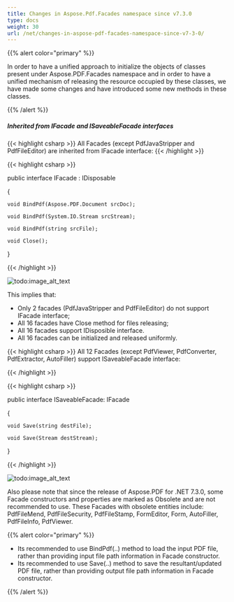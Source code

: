 ```yaml
---
title: Changes in Aspose.Pdf.Facades namespace since v7.3.0
type: docs
weight: 30
url: /net/changes-in-aspose-pdf-facades-namespace-since-v7-3-0/
---
```


{{% alert color="primary" %}} 

In order to have a unified approach to initialize the objects of classes present under Aspose.PDF.Facades namespace and in order to have a unified mechanism of releasing the resource occupied by these classes, we have made some changes and have introduced some new methods in these classes.

{{% /alert %}} 
##### **Inherited from IFacade and ISaveableFacade interfaces**


{{< highlight csharp >}}
All Facades (except PdfJavaStripper and PdfFileEditor) are inherited from IFacade interface:
{{< /highlight >}}

{{< highlight csharp >}}

 public interface IFacade : IDisposable

{

    void BindPdf(Aspose.PDF.Document srcDoc);

    void BindPdf(System.IO.Stream srcStream);

    void BindPdf(string srcFile);

    void Close();

}

{{< /highlight >}}

![todo:image_alt_text](changes-in-aspose-pdf-facades-namespace-since-v7-3-0_1.png)

This implies that:

- Only 2 facades (PdfJavaStripper and PdfFileEditor) do not support IFacade interface;
- All 16 facades have Close method for files releasing;
- All 16 facades support IDisposible interface.
- All 16 facades can be initialized and released uniformly.

{{< highlight csharp >}}
All 12 Facades (except PdfViewer, PdfConverter, PdfExtractor, AutoFiller) support ISaveableFacade interface:

{{< /highlight >}}


{{< highlight csharp >}}

 public interface ISaveableFacade: IFacade

{

    void Save(string destFile);

    void Save(Stream destStream);

}

{{< /highlight >}}

![todo:image_alt_text](changes-in-aspose-pdf-facades-namespace-since-v7-3-0_2.png)

Also please note that since the release of Aspose.PDF for .NET 7.3.0, some Facade constructors and properties are marked as Obsolete and are not recommended to use. These Facades with obsolete entities include: PdfFileMend, PdfFileSecurity, PdfFileStamp, FormEditor, Form, AutoFiller, PdfFileInfo, PdfViewer.

{{% alert color="primary" %}} 

- Its recommended to use BindPdf(..) method to load the input PDF file, rather than providing input file path information in Facade constructor.
- Its recommended to use Save(..) method to save the resultant/updated PDF file, rather than providing output file path information in Facade constructor.

{{% /alert %}}
